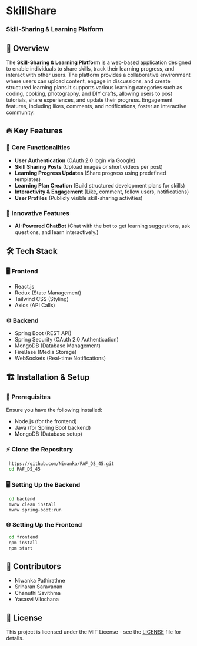 # SkillShare
### Skill-Sharing & Learning Platform



## 🚀 Overview
The **Skill-Sharing & Learning Platform** is a web-based application designed to enable individuals to share skills, track their learning progress, and interact with other users. The platform provides a collaborative environment where users can upload content, engage in discussions, and create structured learning plans.It supports various learning categories such as coding, cooking, photography, and DIY crafts, allowing users to post tutorials, share experiences, and update their progress. Engagement features, including likes, comments, and notifications, foster an interactive community.



## 🔥 Key Features
### 🌟 Core Functionalities
- **User Authentication** (OAuth 2.0 login via Google)
- **Skill Sharing Posts** (Upload images or short videos per post)
- **Learning Progress Updates** (Share progress using predefined templates)
- **Learning Plan Creation** (Build structured development plans for skills)
- **Interactivity & Engagement** (Like, comment, follow users, notifications)
- **User Profiles** (Publicly visible skill-sharing activities)

### 🧠 Innovative Features
- **AI-Powered ChatBot** (Chat with the bot to get learning suggestions, ask questions, and learn interactively.)

## 🛠 Tech Stack
### 🖥️ Frontend
- React.js
- Redux (State Management)
- Tailwind CSS (Styling)
- Axios (API Calls)

### ⚙️ Backend
- Spring Boot (REST API)
- Spring Security (OAuth 2.0 Authentication)
- MongoDB (Database Management)
- FireBase (Media Storage)
- WebSockets (Real-time Notifications)

<!--
## 🎨 System Architecture
![Architecture Diagram](https://via.placeholder.com/800x400.png?text=System+Architecture)
-->

## 🏗️ Installation & Setup
### 📌 Prerequisites
Ensure you have the following installed:
- Node.js (for the frontend)
- Java (for Spring Boot backend)
- MongoDB (Database setup)

### ⚡ Clone the Repository
```sh
 https://github.com/Niwanka/PAF_DS_45.git
 cd PAF_DS_45
```

### 🖥️ Setting Up the Backend
```sh
 cd backend
 mvnw clean install
 mvnw spring-boot:run
```

### 🌐 Setting Up the Frontend
```sh
 cd frontend
 npm install
 npm start
```

## 👥 Contributors
- Niwanka Pathirathne
- Sriharan Saravanan
- Chanuthi Savithma
- Yasasvi Vilochana

## 📝 License
This project is licensed under the MIT License - see the [LICENSE](LICENSE) file for details.
